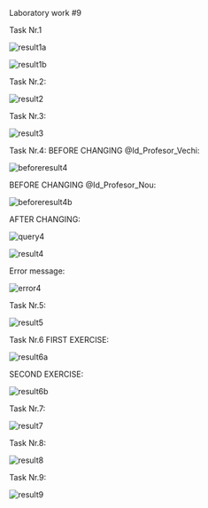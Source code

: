 Laboratory work #9

Task Nr.1 

![result1a](https://user-images.githubusercontent.com/36602388/49337178-f337c800-f617-11e8-8e56-174465924bb4.jpg)


![result1b](https://user-images.githubusercontent.com/36602388/49337583-0ea5d180-f61e-11e8-9d79-49ef05e4c0bc.jpg)

Task Nr.2:

![result2](https://user-images.githubusercontent.com/36602388/49337615-a2779d80-f61e-11e8-9627-ff99c4f2bac5.jpg)

Task Nr.3:

![result3](https://user-images.githubusercontent.com/36602388/49337817-0c457680-f622-11e8-9645-af6092dae470.jpg)

Task Nr.4:
BEFORE CHANGING @Id_Profesor_Vechi:

![beforeresult4](https://user-images.githubusercontent.com/36602388/49338998-479c7100-f633-11e8-8a19-914c37c9809d.jpg)

BEFORE CHANGING @Id_Profesor_Nou:

![beforeresult4b](https://user-images.githubusercontent.com/36602388/49338999-479c7100-f633-11e8-8f67-26e70c76583e.jpg)

AFTER CHANGING:

![query4](https://user-images.githubusercontent.com/36602388/49339038-107a8f80-f634-11e8-90e7-7634431b388d.jpg)

![result4](https://user-images.githubusercontent.com/36602388/49338997-479c7100-f633-11e8-88d6-cc358d841560.jpg)

Error message:

![error4](https://user-images.githubusercontent.com/36602388/49339054-6f400900-f634-11e8-9ad9-ff567bb57bdf.jpg)

Task Nr.5:

![result5](https://user-images.githubusercontent.com/36602388/49339832-0199da00-f640-11e8-9442-36dfc5620134.jpg)

Task Nr.6 FIRST EXERCISE:

![result6a](https://user-images.githubusercontent.com/36602388/49340022-ce0c7f00-f642-11e8-8843-bac17f4b2a14.jpg)

SECOND EXERCISE:

![result6b](https://user-images.githubusercontent.com/36602388/49340021-ce0c7f00-f642-11e8-96a6-8eb601520d9f.jpg)

Task Nr.7:

![result7](https://user-images.githubusercontent.com/36602388/49340497-4fffa680-f649-11e8-8cc0-199accd76e17.jpg)

Task Nr.8:

![result8](https://user-images.githubusercontent.com/36602388/49340498-4fffa680-f649-11e8-9184-449cacac6b50.jpg)

Task Nr.9:

![result9](https://user-images.githubusercontent.com/36602388/49341093-5134d180-f651-11e8-8770-793b2c1c6b94.jpg)

